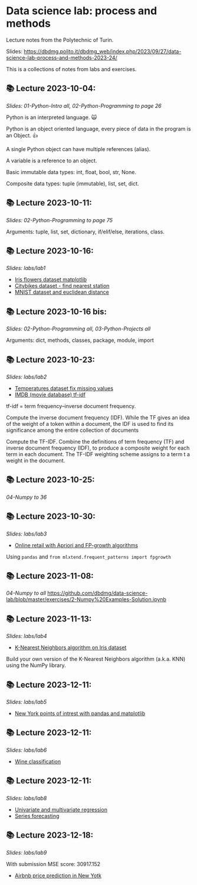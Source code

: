 # Data science lab: process and methods
Lecture notes from the Polytechnic of Turin.

Slides: https://dbdmg.polito.it/dbdmg_web/index.php/2023/09/27/data-science-lab-process-and-methods-2023-24/

This is a collections of notes from labs and exercises.


## 📚 Lecture 2023-10-04:
*Slides: 01-Python-Intro all, 02-Python-Programming to page 26*

Python is an interpreted language. 🙀

Python is an object oriented language, every piece of data in the program is an Object. 👍

A single Python object can have multiple references (alias).

A variable is a reference to an object.

Basic immutable data types: int, float, bool, str, None.

Composite data types: tuple (immutable), list, set, dict.


## 📚 Lecture 2023-10-11:
*Slides: 02-Python-Programming to page 75*

Arguments: tuple, list, set, dictionary, if/elif/else, iterations, class.


## 📚 Lecture 2023-10-16:
*Slides: labs/lab1*

- [Iris flowers dataset matplotlib](labs/lab1/iris.ipynb)
- [Citybikes dataset - find nearest station](labs/lab1/citybikes.ipynb)
- [MNIST dataset and euclidean distance](labs/lab1/mnist.ipynb)


## 📚 Lecture 2023-10-16 bis:
*Slides: 02-Python-Programming all, 03-Python-Projects all*

Arguments: dict, methods, classes, package, module, import


## 📚 Lecture 2023-10-23:
*Slides: labs/lab2*

- [Temperatures dataset fix missing values](labs/lab2/temperatures.ipynb)
- [IMDB (movie database) tf-idf](labs/lab2/movie_db_tf-idf.ipynb)

tf-idf = term frequency–inverse document frequency.

Compute the inverse document frequency (IDF). While the TF gives an idea of the weight of a token within a document, the IDF is used to find its significance among the entire collection of documents

Compute the TF-IDF. Combine the definitions of term frequency (TF) and inverse document frequency (IDF), to produce a composite weight for each term in each document. The TF-IDF weighting scheme assigns to a term t a weight in the document.


## 📚 Lecture 2023-10-25:
*04-Numpy to 36*


## 📚 Lecture 2023-10-30:
*Slides: labs/lab3*

- [Online retail with Apriori and FP-growth algorithms](labs/lab3/online_retail_apriori_fpgrowth.ipynb)

Using `pandas` and `from mlxtend.frequent_patterns import fpgrowth`


## 📚 Lecture 2023-11-08:
*04-Numpy to all*
https://github.com/dbdmg/data-science-lab/blob/master/exercises/2-Numpy%20Examples-Solution.ipynb


## 📚 Lecture 2023-11-13:
*Slides: labs/lab4*

- [K-Nearest Neighbors algorithm on Iris dataset](labs/lab4/k-neareset-neighbors.ipynb)

Build your own version of the K-Nearest Neighbors algorithm (a.k.a. KNN) using the NumPy library.


## 📚 Lecture 2023-12-11:
*Slides: labs/lab5*

- [New York points of intrest with pandas and matplotlib](labs/lab5/new_york_map_pandas_and_matplotlib.ipynb)


## 📚 Lecture 2023-12-11:
*Slides: labs/lab6*

- [Wine classification](labs/lab6/wine_classification.ipynb)


## 📚 Lecture 2023-12-11:
*Slides: labs/lab8*

- [Univariate and multivariate regression](labs/lab8/univariate_and_multivariate_regression.ipynb)
- [Series forecasting](labs/lab8/series_forecasting.ipynb)


## 📚 Lecture 2023-12-18:
*Slides: labs/lab9*

With submission
MSE score: 30917.152

- [Airbnb price prediction in New Yotk](labs/lab9/airbnb_apartment_price_prediction.ipynb)
